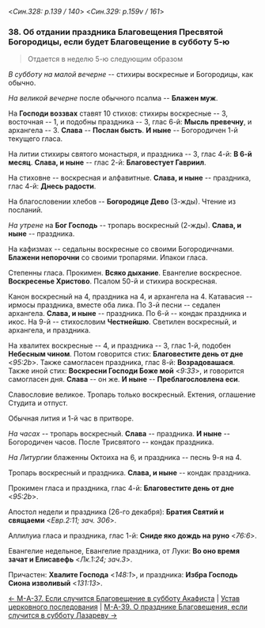 
<*Син.328: p.139 / 140*>
<*Син.329: p.159v / 161*>

### 38. Об отдании праздника Благовещения Пресвятой Богородицы, если будет Благовещение в субботу 5-ю

> Отдается в неделю 5-ю следующим образом

*В субботу на малой вечерне* -- стихиры воскресные и Богородицы, как обычно.

*На великой вечерне* после обычного псалма -- **Блажен муж**.

На **Господи воззвах** ставят 10 стихов: стихиры воскресные -- 3,
восточная -- 1, и подобны праздника -- 3, глас 6-й: **Мысль превечну**, 
и архангела -- 3.
**Слава** -- **Послан бысть**.
**И ныне** -- Богородичен 1-й текущего гласа.

На литии стихиры святого монастыря, и праздника -- 3, глас 4-й: **В 6-й месяц**.
**Слава, и ныне** -- глас 2-й: **Благовестует Гавриил**.

На стиховне -- воскресная и алфавитные.
**Слава, и ныне** -- праздника, глас 4-й: **Днесь радости**.

На благословении хлебов -- **Богородице Дево** (3-жды).
Чтение из посланий.

*На утрене* на **Бог Господь** -- тропарь воскресный (2-жды).
**Слава, и ныне** -- праздника.

На кафизмах -- седальны воскресные со своими Богородичнами.
**Блажени непорочни** со своими тропарями. Ипакои гласа.

Степенны гласа. Прокимен. **Всяко дыхание**. Евангелие воскресное.
**Воскресенье Христово**. Псалом 50-й и стихира воскресная.

Канон воскресный на 4, праздника на 4, и архангела на 4.
Катавасия -- ирмосы праздника, вместе оба лика.
По 3-й песни -- седален архангела. **Слава, и ныне** -- праздника. 
По 6-й -- кондак праздника и икос.
На 9-й -- стихословим **Честнейшю**.
Светилен воскресный, и архангела, и праздника.

На хвалитех воскресные -- 4, и праздника -- 3, глас 1-й, подобен **Небесным чином**. 
Потом говорится стих: **Благовестите день от дне** <*95:2b*>. 
Также самогласен праздника, глас 8-й: **Возрадовашася**. 
Также иной стих: **Воскресни Господи Боже мой** <*9:33*>, и говорится самогласен дня.
**Слава** -- он же.
**И ныне** -- **Преблагословлена еси**.

Славословие великое. Тропарь только воскресный.
Ектения, оглашение Студита и отпуст.

Обычная лития и 1-й час в притворе. 

*На часах* -- тропарь воскресный. **Слава** -- праздника. **И ныне** -- Богородичен часов.
После Трисвятого -- кондак праздника.

*На Литургии* блаженны Октоиха на 6, и праздника -- песнь 9-я на 4.

Тропарь воскресный и праздника. **Слава, и ныне** -- кондак праздника.

Прокимен гласа и праздника, глас 4-й: **Благовестите день от дне** <*95:2b*>.

Апостол недели и праздника (26-го декабря): **Братия Святий и свящаеми** <*Евр.2:11; зач. 306*>.

Аллилуиа гласа и праздника, глас 1-й: **Сниде яко дождь на руно** <*76:6*>.

Евангелие недельное, Евангелие праздника, от Луки: 
**Во оно время зачат и Елисавефь** <*Лк.1:24; зач.3*>.

Причастен: **Хвалите Господа** <*148:1*>,
и праздника: **Избра Господь Сиона изволивый** <*131:13*>.

[← М-A-37. Если случится Благовещение в субботу Акафиста](m_a_037.md)
| [Устав церковного последования](README.md)
| [М-A-39. О празднике Благовещения, если случится в субботу Лазареву →](m_a_039.md)
